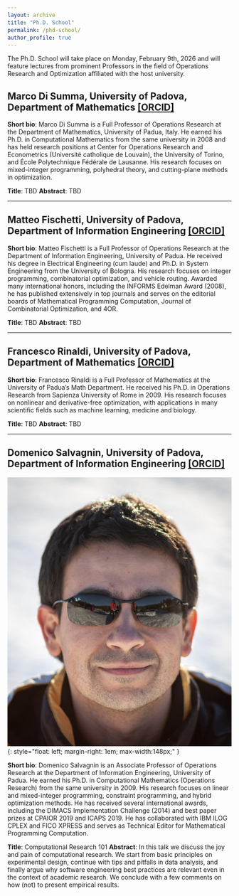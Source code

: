 ```yaml
---
layout: archive
title: "Ph.D. School"
permalink: /phd-school/
author_profile: true
---
```


The Ph.D. School will take place on Monday, February 9th, 2026 and will feature lectures from prominent Professors in the field of Operations Research and Optimization affiliated with the host university.

## Marco Di Summa, University of Padova, Department of Mathematics [[ORCID]](https://www.math.unipd.it/~disumma/research.html)

**Short bio**: Marco Di Summa is a Full Professor of Operations Research at the Department of Mathematics, University of Padua, Italy. He earned his Ph.D. in Computational Mathematics from the same university in 2008 and has held research positions at Center for Operations Research and Econometrics (Université catholique de Louvain), the University of Torino, and École Polytechnique Fédérale de Lausanne. His research focuses on mixed-integer programming, polyhedral theory, and cutting-plane methods in optimization.

**Title**: TBD
**Abstract**: TBD

---

## Matteo Fischetti, University of Padova, Department of Information Engineering [[ORCID]](https://orcid.org/0000-0002-7673-6917)

**Short bio**: Matteo Fischetti is a Full Professor of Operations Research at the Department of Information Engineering, University of Padua. He received his degree in Electrical Engineering (cum laude) and Ph.D. in System Engineering from the University of Bologna. His research focuses on integer programming, combinatorial optimization, and vehicle routing. Awarded many international honors, including the INFORMS Edelman Award (2008), he has published extensively in top journals and serves on the editorial boards of Mathematical Programming Computation, Journal of Combinatorial Optimization, and 4OR.

**Title**: TBD
**Abstract**: TBD

---

## Francesco Rinaldi, University of Padova, Department of Mathematics [[ORCID]](https://orcid.org/0000-0001-8978-6027)

**Short bio**: Francesco Rinaldi is a Full Professor of Mathematics at the University of Padua’s Math Department. He received his Ph.D. in Operations Research from Sapienza University of Rome in 2009. His research focuses on nonlinear and derivative-free optimization, with applications in many scientific fields such as machine learning, medicine and biology.

**Title**: TBD
**Abstract**: TBD

---

## Domenico Salvagnin, University of Padova, Department of Information Engineering [[ORCID]](https://orcid.org/0000-0002-0232-2244)

![](/images/lecturer-domenico-salvagnin.png){: style="float: left; margin-right: 1em; max-width:148px;" }

**Short bio**: Domenico Salvagnin is an Associate Professor of Operations Research at the Department of Information Engineering, University of Padua. He earned his Ph.D. in Computational Mathematics (Operations Research) from the same university in 2009. His research focuses on linear and mixed-integer programming, constraint programming, and hybrid optimization methods. He has received several international awards, including the DIMACS Implementation Challenge (2014) and best paper prizes at CPAIOR 2019 and ICAPS 2019. He has collaborated with IBM ILOG CPLEX and FICO XPRESS and serves as Technical Editor for Mathematical Programming Computation.

**Title**: Computational Research 101
**Abstract**: In this talk we discuss the joy and pain of computational research. We start from basic principles on experimental design, continue with tips and pitfalls in data analysis, and finally argue why software engineering best practices are relevant even in the context of academic research. We conclude with a few comments on how (not) to present empirical results.
